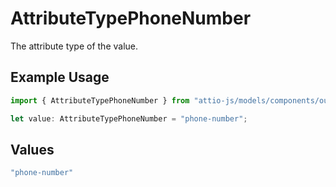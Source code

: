 # AttributeTypePhoneNumber

The attribute type of the value.

## Example Usage

```typescript
import { AttributeTypePhoneNumber } from "attio-js/models/components/outputvalue.js";

let value: AttributeTypePhoneNumber = "phone-number";
```

## Values

```typescript
"phone-number"
```